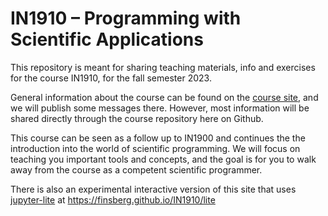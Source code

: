 # IN1910 – Programming with Scientific Applications

This repository is meant for sharing teaching materials, info and exercises for the course IN1910, for the fall semester 2023.

General information about the course can be found on the [course site](https://www.uio.no/studier/emner/matnat/ifi/IN1910/h22/index.html), and we will publish some messages there. However, most information will be shared directly through the course repository here on Github.


This course can be seen as a follow up to IN1900 and continues the the introduction into the world of scientific programming. We will focus on teaching you important tools and concepts, and the goal is for you to walk away from the course as a competent scientific programmer.

There is also an experimental interactive version of this site that uses [jupyter-lite](https://jupyterlite.readthedocs.io/en/latest/) at <https://finsberg.github.io/IN1910/lite>
